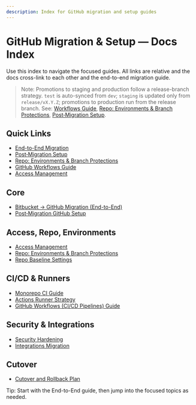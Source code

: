 ```yaml
---
description: Index for GitHub migration and setup guides
---
```


# GitHub Migration & Setup — Docs Index

Use this index to navigate the focused guides. All links are relative and the docs cross-link to each other and the end-to-end migration guide.

> Note: Promotions to staging and production follow a release-branch strategy. `test` is auto-synced from `dev`; `staging` is updated only from `release/vX.Y.Z`; promotions to production run from the release branch. See: [Workflows Guide](./github-workflows/README.md), [Repo: Environments & Branch Protections](./github-repo-setup-environments.md), [Post‑Migration Setup](./github-post-migration-setup.md).

## Quick Links
- [End-to-End Migration](./bitbucket-to-github-migration.md)
- [Post‑Migration Setup](./github-post-migration-setup.md)
- [Repo: Environments & Branch Protections](./github-repo-setup-environments.md)
- [GitHub Workflows Guide](./github-workflows/README.md)
- [Access Management](./github-access-management.md)

## Core
- [Bitbucket → GitHub Migration (End-to-End)](./bitbucket-to-github-migration.md)
- [Post‑Migration GitHub Setup](./github-post-migration-setup.md)

## Access, Repo, Environments
- [Access Management](./github-access-management.md)
- [Repo: Environments & Branch Protections](./github-repo-setup-environments.md)
- [Repo Baseline Settings](./github-repo-baseline-settings.md)

## CI/CD & Runners
- [Monorepo CI Guide](./github-monorepo-ci-guide.md)
- [Actions Runner Strategy](./github-actions-runner-strategy.md)
- [GitHub Workflows (CI/CD Pipelines) Guide](./github-workflows/README.md)

## Security & Integrations
- [Security Hardening](./github-security-hardening.md)
- [Integrations Migration](./github-integrations-migration.md)

## Cutover
- [Cutover and Rollback Plan](./github-cutover-and-rollback.md)

Tip: Start with the End-to-End guide, then jump into the focused topics as needed.
